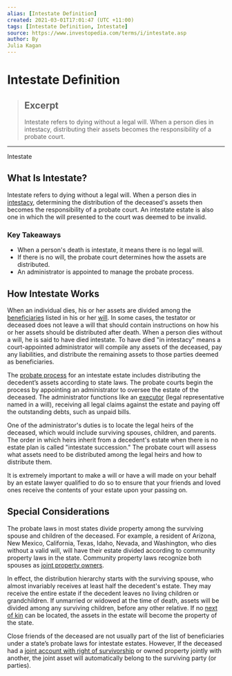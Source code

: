 ```yaml
---
alias: [Intestate Definition]
created: 2021-03-01T17:01:47 (UTC +11:00)
tags: [Intestate Definition, Intestate]
source: https://www.investopedia.com/terms/i/intestate.asp
author: By
Julia Kagan
---
```


# Intestate Definition

> ## Excerpt
> Intestate refers to dying without a legal will. When a person dies in intestacy, distributing their assets becomes the responsibility of a probate court.

---

Intestate
## What Is Intestate?

Intestate refers to dying without a legal will. When a person dies in [intestacy](https://www.investopedia.com/terms/i/intestacy.asp), determining the distribution of the deceased's assets then becomes the responsibility of a probate court. An intestate estate is also one in which the will presented to the court was deemed to be invalid.

### Key Takeaways

-   When a person's death is intestate, it means there is no legal will.
-   If there is no will, the probate court determines how the assets are distributed.
-   An administrator is appointed to manage the probate process.

## How Intestate Works

When an individual dies, his or her assets are divided among the [beneficiaries](https://www.investopedia.com/terms/b/beneficiary.asp) listed in his or her [will](https://www.investopedia.com/terms/w/will.asp). In some cases, the testator or deceased does not leave a will that should contain instructions on how his or her assets should be distributed after death. When a person dies without a will, he is said to have died intestate. To have died "in intestacy" means a court-appointed administrator will compile any assets of the deceased, pay any liabilities, and distribute the remaining assets to those parties deemed as beneficiaries.

The [probate process](https://www.investopedia.com/terms/p/probate.asp) for an intestate estate includes distributing the decedent’s assets according to state laws. The probate courts begin the process by appointing an administrator to oversee the estate of the deceased. The administrator functions like an [executor](https://www.investopedia.com/terms/e/executor.asp) (legal representative named in a will), receiving all legal claims against the estate and paying off the outstanding debts, such as unpaid bills.

One of the administrator's duties is to locate the legal heirs of the deceased, which would include surviving spouses, children, and parents. The order in which heirs inherit from a decedent's estate when there is no estate plan is called "intestate succession." The probate court will assess what assets need to be distributed among the legal heirs and how to distribute them.

It is extremely important to make a will or have a will made on your behalf by an estate lawyer qualified to do so to ensure that your friends and loved ones receive the contents of your estate upon your passing on.

## Special Considerations

The probate laws in most states divide property among the surviving spouse and children of the deceased. For example, a resident of Arizona, New Mexico, California, Texas, Idaho, Nevada, and Washington, who dies without a valid will, will have their estate divided according to community property laws in the state. Community property laws recognize both spouses as [joint property owners](https://www.investopedia.com/terms/j/jointownedproperty.asp).

In effect, the distribution hierarchy starts with the surviving spouse, who almost invariably receives at least half the decedent's estate. They may receive the entire estate if the decedent leaves no living children or grandchildren. If unmarried or widowed at the time of death, assets will be divided among any surviving children, before any other relative. If no [next of kin](https://www.investopedia.com/terms/n/next-of-kin.asp) can be located, the assets in the estate will become the property of the state.

Close friends of the deceased are not usually part of the list of beneficiaries under a state’s probate laws for intestate estates. However, If the deceased had a [joint account with right of survivorship](https://www.investopedia.com/terms/j/jtwros.asp) or owned property jointly with another, the joint asset will automatically belong to the surviving party (or parties).
